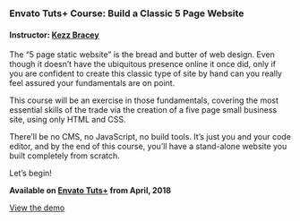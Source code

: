 ### Envato Tuts+ Course: Build a Classic 5 Page Website
#### Instructor: [Kezz Bracey](https://tutsplus.com/authors/kezz-bracey)

The “5 page static website” is the bread and butter of web design. Even though it doesn’t have the ubiquitous presence online it once did, only if you are confident to create this classic type of site by hand can you really feel assured your fundamentals are on point.

This course will be an exercise in those fundamentals, covering the most essential skills of the trade via the creation of a five page small business site, using only HTML and CSS.

There’ll be no CMS, no JavaScript, no build tools. It’s just you and your code editor, and by the end of this course, you’ll have a stand-alone website you built completely from scratch.

Let’s begin!

**Available on [Envato Tuts+](https://tutsplus.com/courses) from April, 2018**

[View the demo](http://tutsplus.github.io/build-a-classic-5-page-website)